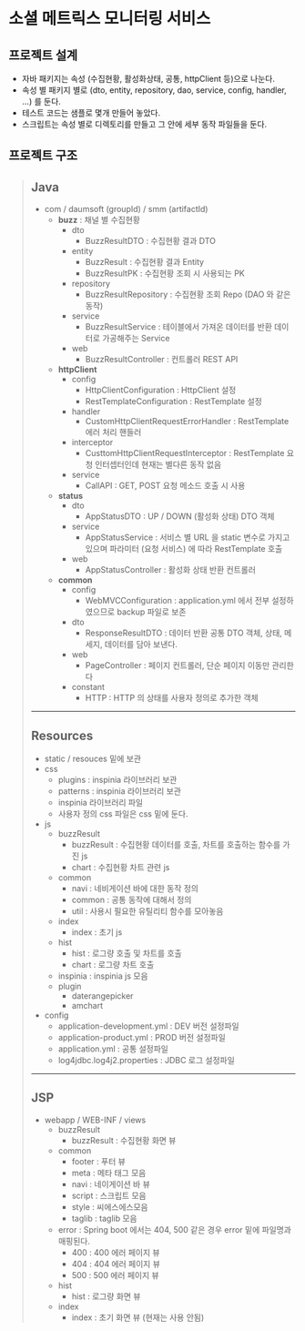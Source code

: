 # 소셜 메트릭스 모니터링 서비스

## 프로젝트 설계
  - 자바 패키지는 속성 (수집현황, 활성화상태, 공통, httpClient 등)으로 나눈다.
  - 속성 별 패키지 별로 (dto, entity, repository, dao, service, config, handler, ...) 를 둔다.
  - 테스트 코드는 샘플로 몇개 만들어 놓았다.
  - 스크립트는 속성 별로 디렉토리를 만들고 그 안에 세부 동작 파일들을 둔다.

## 프로젝트 구조
> ## **Java**
> - com / daumsoft (groupId) / smm (artifactId)
>   - **buzz** : 채널 별 수집현황
>     - dto
>       - BuzzResultDTO : 수집현황 결과 DTO
>     - entity
>       - BuzzResult : 수집현황 결과 Entity
>       - BuzzResultPK : 수집현황 조회 시 사용되는 PK
>     - repository
>       - BuzzResultRepository : 수집현황 조회 Repo (DAO 와 같은 동작)
>     - service
>       - BuzzResultService : 테이블에서 가져온 데이터를 반환 데이터로 가공해주는 Service
>     - web
>       - BuzzResultController : 컨트롤러 REST API
>   - **httpClient**
>     - config
>       - HttpClientConfiguration : HttpClient 설정
>       - RestTemplateConfiguration : RestTemplate 설정
>     - handler
>       - CustomHttpClientRequestErrorHandler : RestTemplate 에러 처리 핸들러
>     - interceptor
>       - CusttomHttpClientRequestInterceptor : RestTemplate 요청 인터셉터인데 현재는 별다른 동작 없음
>     - service 
>       - CallAPI : GET, POST 요청 메소드 호출 시 사용
>   - **status**
>     - dto
>       - AppStatusDTO : UP / DOWN (활성화 상태) DTO 객체
>     - service
>       - AppStatusService : 서비스 별 URL 을 static 변수로 가지고 있으며 파라미터 (요청 서비스) 에 따라  RestTemplate 호출
>     - web
>       - AppStatusController : 활성화 상태 반환 컨트롤러
>   - **common**
>     - config 
>       - WebMVCConfiguration : application.yml 에서 전부 설정하였으므로 backup 파일로 보존
>     - dto 
>       - ResponseResultDTO : 데이터 반환 공통 DTO 객체, 상태, 메세지, 데이터를 담아 보낸다.
>     - web
>       - PageController : 페이지 컨트롤러, 단순 페이지 이동만 관리한다
>     - constant
>       - HTTP : HTTP 의 상태를 사용자 정의로 추가한 객체
> ---
> ## **Resources**
> - static / resouces 밑에 보관
> - css
>   - plugins : inspinia 라이브러리 보관
>   - patterns : inspinia 라이브러리 보관
>   - inspinia 라이브러리 파일
>   - 사용자 정의 css 파일은 css 밑에 둔다.
> - js
>   - buzzResult 
>     - buzzResult : 수집현황 데이터를 호출, 차트를 호출하는 함수를 가진 js
>     - chart : 수집현황 차트 관련 js
>   - common 
>     - navi : 네비게이션 바에 대한 동작 정의
>     - common : 공통 동작에 대해서 정의
>     - util : 사용시 필요한 유틸리티 함수를 모아놓음
>   - index 
>     - index : 초기 js
>   - hist 
>     - hist : 로그량 호출 및 차트를 호출
>     - chart : 로그량 차트 호출
>   - inspinia : inspinia js 모음
>   - plugin
>     - daterangepicker
>     - amchart
> - config
>   - application-development.yml : DEV 버전 설정파일
>   - application-product.yml : PROD 버전 설정파일
>   - application.yml : 공통 설정파일
>   - log4jdbc.log4j2.properties : JDBC 로그 설정파일
> ---
> ## **JSP**
> - webapp / WEB-INF / views
>   - buzzResult
>     - buzzResult : 수집현황 화면 뷰
>   - common
>     - footer : 푸터 뷰
>     - meta : 메타 태그 모음
>     - navi : 네이게이션 바 뷰
>     - script : 스크립트 모음
>     - style : 씨에스에스모음
>     - taglib : taglib 모음
>   - error : Spring boot 에서는 404, 500 같은 경우 error 밑에 파일명과 매핑된다.
>     - 400 : 400 에러 페이지 뷰
>     - 404 : 404 에러 페이지 뷰
>     - 500 : 500 에러 페이지 뷰
>   - hist 
>     - hist : 로그량 화면 뷰
>   - index 
>     - index : 초기 화면 뷰 (현재는 사용 안됨)